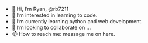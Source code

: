 - 👋 Hi, I’m Ryan, @rb7211
- 👀 I’m interested in learning to code.
- 🌱 I’m currently learning python and web development.
- 💞️ I’m looking to collaborate on ...
- 📫 How to reach me: message me on here.

<!---
rb7211/rb7211 is a ✨ special ✨ repository because its `README.md` (this file) appears on your GitHub profile.
You can click the Preview link to take a look at your changes.
--->
